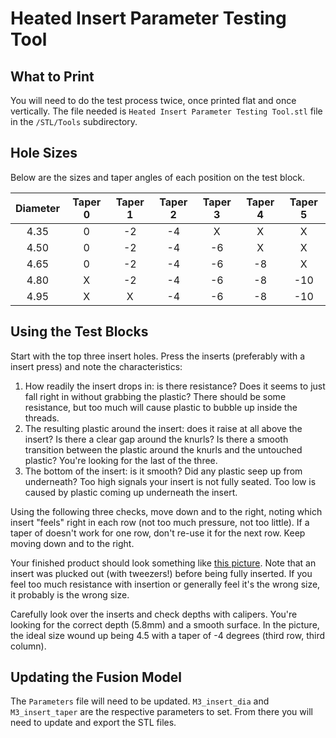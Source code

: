 # Heated Insert Parameter Testing Tool

## What to Print

You will need to do the test process twice, once printed flat and once vertically. The file needed is `Heated Insert Parameter Testing Tool.stl` file in the `/STL/Tools` subdirectory.

## Hole Sizes

Below are the sizes and taper angles of each position on the test block.

| Diameter | Taper 0 | Taper 1 | Taper 2 | Taper 3 | Taper 4 | Taper 5 |
| :---:    | :---:   | :---:   | :---:   | :---:   | :---:   | :---:   |
| 4.35     | 0       | -2      | -4      |  X      |  X      |  X      |
| 4.50     | 0       | -2      | -4      | -6      |  X      |  X      |
| 4.65     | 0       | -2      | -4      | -6      | -8      |  X      |
| 4.80     | X       | -2      | -4      | -6      | -8      | -10     |
| 4.95     | X       |  X      | -4      | -6      | -8      | -10     |

## Using the Test Blocks

Start with the top three insert holes. Press the inserts (preferably with a insert press) and note the characteristics:

1. How readily the insert drops in: is there resistance? Does it seems to just fall right in without grabbing the plastic? There should be some resistance, but too much will cause plastic to bubble up inside the threads.
2. The resulting plastic around the insert: does it raise at all above the insert? Is there a clear gap around the knurls? Is there a smooth transition between the plastic around the knurls and the untouched plastic? You're looking for the last of the three.
3. The bottom of the insert: is it smooth? Did any plastic seep up from underneath? Too high signals your insert is not fully seated. Too low is caused by plastic coming up underneath the insert.

Using the following three checks, move down and to the right, noting which insert "feels" right in each row (not too much pressure, not too little). If a taper of doesn't work for one row, don't re-use it for the next row. Keep moving down and to the right.

Your finished product should look something like [this picture](../Media/). Note that an insert was plucked out (with tweezers!) before being fully inserted. If you feel too much resistance with insertion or generally feel it's the wrong size, it probably is the wrong size.

Carefully look over the inserts and check depths with calipers. You're looking for the correct depth (5.8mm) and a smooth surface. In the picture, the ideal size wound up being 4.5 with a taper of -4 degrees (third row, third column).

## Updating the Fusion Model

The `Parameters` file will need to be updated. `M3_insert_dia` and `M3_insert_taper` are the respective parameters to set. From there you will need to update and export the STL files.